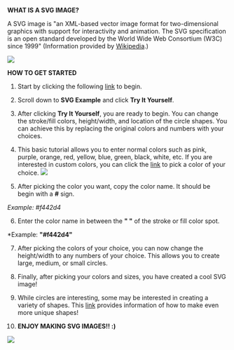 **WHAT IS A SVG IMAGE?**

A SVG image is "an XML-based vector image format for two-dimensional graphics with support for interactivity and animation. The SVG specification is an open standard developed by the World Wide Web Consortium (W3C) since 1999"
(Information provided by [Wikipedia](https://en.wikipedia.org/wiki/Scalable_Vector_Graphics).)

![](http://www.sagehill.net/docbookxsl/images/circles.png)

**HOW TO GET STARTED**

1. Start by clicking the following [link](https://www.w3schools.com/graphics/svg_intro.asp) to begin.

2. Scroll down to **SVG Example** and click **Try It Yourself**.

3. After clicking **Try It Yourself**, you are ready to begin. You can change the stroke/fill colors, height/width, and location of the circle shapes. You can achieve this by replacing the original colors and numbers with your choices.

4. This basic tutorial allows you to enter normal colors such as pink, purple, orange, red, yellow, blue, green, black, white, etc. If you are interested in custom colors, you can click the [link](https://www.google.com/search?client=safari&rls=en&q=hex+color+picker&ie=UTF-8&oe=UTF-8) to pick a color of your choice.
![](http://images.my-addr.com/img/picker/map-saturationvc88.png)

5. After picking the color you want, copy the color name. It should be begin with a **#** sign.

  *Example: #f442d4*

6. Enter the color name in between the **" "** of the stroke or fill color spot.

  *Example: **"#f442d4"**

7. After picking the colors of your choice, you can now change the height/width to any numbers of your choice. This allows you to create large, medium, or small circles.

8. Finally, after picking your colors and sizes, you have created a cool SVG image!

9. While circles are interesting, some may be interested in creating a variety of shapes. This [link](https://developer.mozilla.org/en-US/docs/Web/SVG/Tutorial/Basic_Shapes) provides information of how to make even more unique shapes!

10. **ENJOY MAKING SVG IMAGES!! :)**

![](https://encrypted-tbn0.gstatic.com/images?q=tbn:ANd9GcQS5oSt8d0Oc6X74lmYEDI_QK6pZan4CvoQ8dKyFEj2KXzslqVXGw)
